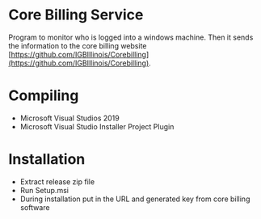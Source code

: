 # Core Billing Service
Program to monitor who is logged into a windows machine.  Then it sends the information to the core billing website [https://github.com/IGBIllinois/Corebilling](https://github.com/IGBIllinois/Corebilling).

# Compiling

* Microsoft Visual Studios 2019
* Microsoft Visual Studio Installer Project Plugin

# Installation

* Extract release zip file
* Run Setup.msi
* During installation put in the URL and generated key from core billing software

